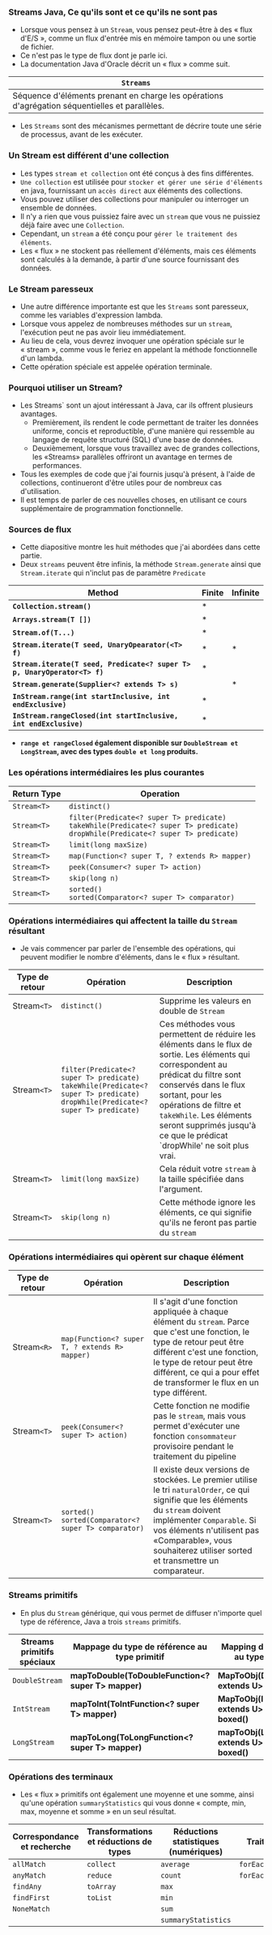 ### **Streams Java, Ce qu'ils sont et ce qu'ils ne sont pas**
+ Lorsque vous pensez à un `Stream`, vous pensez peut-être à des « flux d'E/S », comme un flux d'entrée mis en mémoire tampon ou une sortie de fichier.
+ Ce n'est pas le type de flux dont je parle ici.
+ La documentation Java d'Oracle décrit un « flux » comme suit.

| `Streams`                                                                                    |
|----------------------------------------------------------------------------------------------|
| Séquence d'éléments prenant en charge les opérations d'agrégation séquentielles et parallèles. |

+ Les `Streams` sont des mécanismes permettant de décrire toute une série de processus, avant de les exécuter.

### **Un Stream est différent d'une collection**
+ Les types `stream et collection` ont été conçus à des fins différentes.
+ `Une collection` est utilisée pour `stocker et gérer une série d'éléments` en java, fournissant un `accès direct` aux éléments des collections.
+ Vous pouvez utiliser des collections pour manipuler ou interroger un ensemble de données.
+ Il n'y a rien que vous puissiez faire avec un `stream` que vous ne puissiez déjà faire avec une `Collection`.
+ Cependant, un `stream` a été conçu pour `gérer le traitement des éléments`.
+ Les « flux » ne stockent pas réellement d'éléments, mais ces éléments sont calculés à la demande, à partir d'une source fournissant des données.

### **Le Stream paresseux**
+ Une autre différence importante est que les `Streams` sont paresseux, comme les variables d'expression lambda.
+ Lorsque vous appelez de nombreuses méthodes sur un `stream`, l'exécution peut ne pas avoir lieu immédiatement.
+ Au lieu de cela, vous devrez invoquer une opération spéciale sur le « stream », comme vous le feriez en appelant la méthode fonctionnelle d'un lambda.
+ Cette opération spéciale est appelée opération terminale.

### **Pourquoi utiliser un Stream?**
+ Les  Streams` sont un ajout intéressant à Java, car ils offrent plusieurs avantages.
    + Premièrement, ils rendent le code permettant de traiter les données uniforme, concis et reproductible, d'une manière qui ressemble au langage de requête structuré (SQL) d'une base de données.
    + Deuxièmement, lorsque vous travaillez avec de grandes collections, les «Streams» parallèles offriront un avantage en termes de performances.
+ Tous les exemples de code que j'ai fournis jusqu'à présent, à l'aide de collections, continueront d'être utiles pour de nombreux cas d'utilisation.
+ Il est temps de parler de ces nouvelles choses, en utilisant ce cours supplémentaire de programmation fonctionnelle.


### **Sources de flux**
+ Cette diapositive montre les huit méthodes que j'ai abordées dans cette partie.
+ Deux `streams` peuvent être infinis, la méthode `Stream.generate` ainsi que `Stream.iterate` qui n'inclut pas de paramètre `Predicate`

| Method                                                                   | Finite | Infinite |
|--------------------------------------------------------------------------|--------|----------|
| **`Collection.stream()`**                                                | *      |          |
| **`Arrays.stream(T [])`**                                                | *      |          |
| **`Stream.of(T...)`**                                                    | *      |          |
| **`Stream.iterate(T seed, UnaryOpearator(<T> f)`**                       | *      | *        |
| **`Stream.iterate(T seed, Predicate<? super T> p, UnaryOperator<T> f)`** | *      |          |
| **`Stream.generate(Supplier<? extends T> s)`**                           |        | *        |
| **`InStream.range(int startInclusive, int endExclusive)`**               | *      |          |
| **`InStream.rangeClosed(int startInclusive, int endExclusive)`**         | *      |          |

+ **`range et rangeClosed` également disponible sur `DoubleStream et LongStream`, avec des types `double et long` produits.**


### **Les opérations intermédiaires les plus courantes**

| Return Type | Operation                                                                                                                                   |
|------------|---------------------------------------------------------------------------------------------------------------------------------------------|
| `Stream<T>` | `distinct()`                                                                                                                                |
| `Stream<T>`          | `filter(Predicate<? super T> predicate)` <br/> `takeWhile(Predicate<? super T> predicate)` <br/> `dropWhile(Predicate<? super T> predicate)` |
| `Stream<T>`          | `limit(long maxSize)`                                                                                                                       |
| `Stream<T>`          | `map(Function<? super T, ? extends R> mapper)`                                                                                              |
| `Stream<T>`          | `peek(Consumer<? super T> action)`                                                                                                          |
| `Stream<T>`          | `skip(long n)`                                                                                                                              |
| `Stream<T>`          | `sorted()` <br/> `sorted(Comparator<? super T> comparator)`                                                                                 |


### **Opérations intermédiaires qui affectent la taille du `Stream`** résultant
+ Je vais commencer par parler de l'ensemble des opérations, qui peuvent modifier le nombre d'éléments, dans le « flux » résultant.

|Type de retour|Opération| Description                                                                                                                                                                                                                                                                                                  |
|--------------|----------------|--------------------------------------------------------------------------------------------------------------------------------------------------------------------------------------------------------------------------------------------------------------------------------------------------------------|
|Stream`<T>`|`distinct()`| Supprime les valeurs en double de `Stream`                                                                                                                                                                                                                                                                   |
|Stream`<T>`|`filter(Predicate<? super T> predicate)` <br/> `takeWhile(Predicate<? super T> predicate)` <br/> `dropWhile(Predicate<? super T> predicate)`| Ces méthodes vous permettent de réduire les éléments dans le flux de sortie. Les éléments qui correspondent au prédicat du filtre sont conservés dans le flux sortant, pour les opérations de filtre et `takeWhile`. Les éléments seront supprimés jusqu'à ce que le prédicat `dropWhile' ne soit plus vrai. |
|Stream`<T>`|`limit(long maxSize)` | Cela réduit votre `stream` à la taille spécifiée dans l'argument.                                                                                                                                                                                                                                            |
|Stream`<T>`|`skip(long n)` | Cette méthode ignore les éléments, ce qui signifie qu'ils ne feront pas partie du `stream`                                                                                                                                                                                                                   |


### **Opérations intermédiaires qui opèrent sur chaque élément**

|Type de retour|Opération| Description                                                                                                                                                                                                                                                                  |
|--------------|---------|------------------------------------------------------------------------------------------------------------------------------------------------------------------------------------------------------------------------------------------------------------------------------|
|Stream`<R>`|`map(Function<? super T, ? extends R> mapper)`| Il s'agit d'une fonction appliquée à chaque élément du `stream`. Parce que c'est une fonction, le type de retour peut être différent c'est une fonction, le type de retour peut être différent, ce qui a pour effet de transformer le flux en un type différent.             |
|Stream`<T>`|`peek(Consumer<? super T> action)` | Cette fonction ne modifie pas le `stream`, mais vous permet d'exécuter une fonction `consommateur` provisoire pendant le traitement du pipeline                                                                                                                              |
|Stream`<T>`|`sorted()` <br/> `sorted(Comparator<? super T> comparator)`| Il existe deux versions de stockées. Le premier utilise le tri `naturalOrder`, ce qui signifie que les éléments du `stream` doivent implémenter `Comparable`. Si vos éléments n'utilisent pas «Comparable», vous souhaiterez utiliser sorted et transmettre un comparateur.  |


### **Streams primitifs**
+ En plus du `Stream` générique, qui vous permet de diffuser n'importe quel type de référence, Java a trois `streams` primitifs.

| Streams primitifs spéciaux | Mappage du type de référence au type primitif       | Mapping du Stream primitif au type de référence                  |
|----------------------------|-----------------------------------------------------|------------------------------------------------------------------|
| `DoubleStream`             | **mapToDouble(ToDoubleFunction<? super T> mapper)** | **MapToObj(DoubleFunction<? extends U> mapper)**                 |
| `IntStream`                | **mapToInt(ToIntFunction<? super T> mapper)**       | **MapToObj(IntFunction<? extends U> mapper)** <br/> **boxed()**  |
| `LongStream`               | **mapToLong(ToLongFunction<? super T> mapper)**     | **mapToObj(LongFunction<? extends U> mapper)** <br/> **boxed()** |

### **Opérations des terminaux**
+ Les « flux » primitifs ont également une moyenne et une somme, ainsi qu'une opération `summaryStatistics` qui vous donne « compte, min, max, moyenne et somme » en un seul résultat.

| Correspondance et recherche | Transformations et réductions de types | Réductions statistiques (numériques) | Traitement       |
|-----------------------------|----------------------------------------|--------------------------------------|------------------|
| `allMatch`                  | `collect`                              | `average`                            | `forEach`        |
| `anyMatch`                  | `reduce`                               | `count`                              | `forEachOrdered` |
| `findAny`                   | `toArray`                              | `max`                                |                  |
| `findFirst`                 | `toList`                               | `min`                                |                  |
| `NoneMatch`                 |                                        | `sum`                                |                  |
|                             |                                        | `summaryStatistics`                  |                  |


